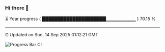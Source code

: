 ### Hi there 👋

⏳ Year progress { █████████████████████▁▁▁▁▁▁▁▁▁ } 70.15 %

---

⏰ Updated on Sun, 14 Sep 2025 01:12:21 GMT

![Progress Bar CI](https://github.com/liununu/liununu/workflows/Progress%20Bar%20CI/badge.svg)
